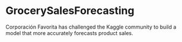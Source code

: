 # GrocerySalesForecasting
Corporación Favorita has challenged the Kaggle community to build a model that more accurately forecasts product sales.

